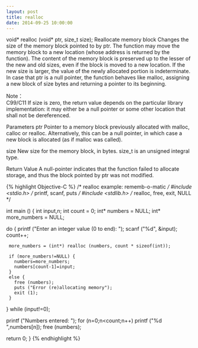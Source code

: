```yaml
---
layout: post
title: realloc
date: 2014-09-25 10:00:00
---
```


void* realloc (void* ptr, size_t size);
Reallocate memory block
Changes the size of the memory block pointed to by ptr.
The function may move the memory block to a new location (whose address is returned by the function).
The content of the memory block is preserved up to the lesser of the new and old sizes, even if the block is moved to a new location. If the new size is larger, the value of the newly allocated portion is indeterminate.
In case that ptr is a null pointer, the function behaves like malloc, assigning a new block of size bytes and returning a pointer to its beginning.

Note：<br/>
C99/C11
If size is zero, the return value depends on the particular library implementation: it may either be a null pointer or some other location that shall not be dereferenced.

Parameters
ptr
Pointer to a memory block previously allocated with malloc, calloc or realloc.
Alternatively, this can be a null pointer, in which case a new block is allocated (as if malloc was called).

size
New size for the memory block, in bytes.
size_t is an unsigned integral type.

Return Value
A null-pointer indicates that the function failed to allocate storage, and thus the block pointed by ptr was not modified.


{% highlight Objective-C %}
/* realloc example: rememb-o-matic */
#include <stdio.h>      /* printf, scanf, puts */
#include <stdlib.h>     /* realloc, free, exit, NULL */

int main ()
{
  int input,n;
  int count = 0;
  int* numbers = NULL;
  int* more_numbers = NULL;

  do {
     printf ("Enter an integer value (0 to end): ");
     scanf ("%d", &input);
     count++;

     more_numbers = (int*) realloc (numbers, count * sizeof(int));

     if (more_numbers!=NULL) {
       numbers=more_numbers;
       numbers[count-1]=input;
     }
     else {
       free (numbers);
       puts ("Error (re)allocating memory");
       exit (1);
     }
  } while (input!=0);

  printf ("Numbers entered: ");
  for (n=0;n<count;n++) printf ("%d ",numbers[n]);
  free (numbers);

  return 0;
}
{% endhighlight %}